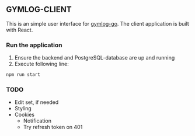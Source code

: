 ## GYMLOG-CLIENT

This is an simple user interface for [gymlog-go](https://github.com/villevaltonen/gymlog-go). The client application is built with React.

### Run the application

1. Ensure the backend and PostgreSQL-database are up and running
2. Execute following line:

```bash
npm run start
```

### TODO

- Edit set, if needed
- Styling
- Cookies
  - Notification
  - Try refresh token on 401
